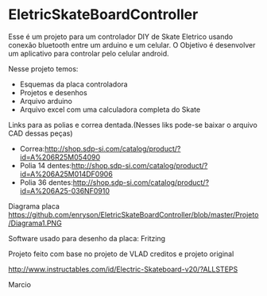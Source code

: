 # EletricSkateBoardController
Esse é um projeto para um controlador DIY de Skate Eletrico usando conexão bluetooth entre um arduino e um celular.
O Objetivo é desenvolver um aplicativo para controlar pelo celular android.

Nesse projeto temos:
* Esquemas da placa controladora
* Projetos e desenhos
* Arquivo arduino
* Arquivo excel com uma calculadora completa do Skate

Links para as polias e correa dentada.(Nesses liks pode-se baixar o arquivo CAD dessas peças)
* Correa:http://shop.sdp-si.com/catalog/product/?id=A%206R25M054090
* Polia 14 dentes:http://shop.sdp-si.com/catalog/product/?id=A%206A25M014DF0906
* Polia 36 dentes:http://shop.sdp-si.com/catalog/product/?id=A%206A25-036NF0910


Diagrama placa
https://github.com/enryson/EletricSkateBoardController/blob/master/Projeto/Diagrama1.PNG

Software usado para desenho da placa:
Fritzing


Projeto feito com base no projeto de VLAD
creditos e projeto original

http://www.instructables.com/id/Electric-Skateboard-v20/?ALLSTEPS

Marcio
